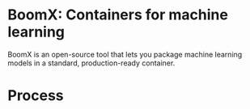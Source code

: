 # BoomX: Containers for machine learning

BoomX is an open-source tool that lets you package machine learning models in a standard,
production-ready container.

# Process




